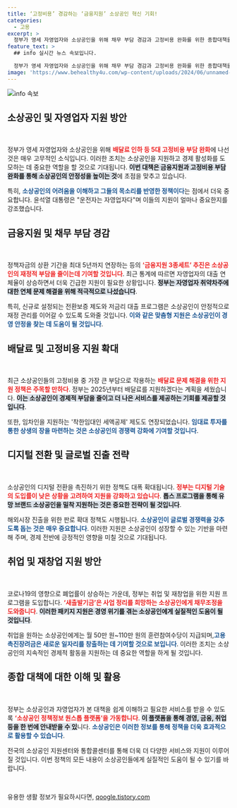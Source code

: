 ```yaml
---
title: ‘고정비용’ 경감하는 ‘금융지원’ 소상공인 혁신 기회!
categories:
  - 고용
excerpt: >
  정부가 영세 자영업자와 소상공인을 위해 채무 부담 경감과 고정비용 완화를 위한 종합대책을 발표했습니다. 금융지원과 다양한 정책을 통해 소상공인의 재기와 성장을 지원한다는 내용이 주목받고 있습니다.
feature_text: >
  ## info 실시간 뉴스 속보입니다.

  정부가 영세 자영업자와 소상공인을 위해 채무 부담 경감과 고정비용 완화를 위한 종합대책을 발표했습니다. 금융지원과 다양한 정책을 통해 소상공인의 재기와 성장을 지원한다는 내용이 주목받고 있습니다.
image: 'https://www.behealthy4u.com/wp-content/uploads/2024/06/unnamed-file.png'
---
```


<p><img src="https://www.behealthy4u.com/wp-content/uploads/2024/06/unnamed-file.png" alt="info 속보" /></p>

<h2 data-ke-size="size26">소상공인 및 자영업자 지원 방안</h2>

<p data-ke-size="size16">&nbsp;</p>

<p>정부가 영세 자영업자와 소상공인을 위해 <b><span style="color: #ee2323;">배달료 인하 등 5대 고정비용 부담 완화</span></b>에 나선 것은 매우 고무적인 소식입니다. 이러한 조치는 소상공인을 지원하고 경제 활성화를 도모하는 데 중요한 역할을 할 것으로 기대됩니다. <b><span style="background-color: #21538527;">이번 대책은 금융지원과 고정비용 부담 완화를 통해 소상공인의 안정성을 높이는 것</span></b>에 초점을 맞추고 있습니다. </p>

<p>특히, <b><span style="color: #1a5490;">소상공인의 어려움을 이해하고 그들의 목소리를 반영한 정책이다</span></b>는 점에서 더욱 중요합니다. 윤석열 대통령은 "운전자는 자영업자다"며 이들의 지원이 얼마나 중요한지를 강조했습니다.</p>

<h2 data-ke-size="size26">금융지원 및 채무 부담 경감</h2>

<p data-ke-size="size16">&nbsp;</p>

<p>정책자금의 상환 기간을 최대 5년까지 연장하는 등의 <b><span style="color: #ee2323;">‘금융지원 3종세트’ 추진은 소상공인의 재정적 부담을 줄이는데 기여할 것입니다</span></b>. 최근 통계에 따르면 자영업자의 대출 연체율이 상승하면서 더욱 긴급한 지원이 필요한 상황입니다. <b><span style="background-color: #21538527;">정부는 자영업자 취약차주에 대한 연체 문제 해결을 위해 적극적으로 나섰습니다</span></b>.</p>

<p>특히, 신규로 설정되는 전환보증 제도와 저금리 대출 프로그램은 소상공인이 안정적으로 재정 관리를 이어갈 수 있도록 도와줄 것입니다. <b><span style="color: #1a5490;">이와 같은 맞춤형 지원은 소상공인이 경영 안정을 찾는 데 도움이 될 것입니다</span></b>.</p>

<h2 data-ke-size="size26">배달료 및 고정비용 지원 확대</h2>

<p data-ke-size="size16">&nbsp;</p>

<p>최근 소상공인들의 고정비용 중 가장 큰 부담으로 작용하는 <b><span style="color: #ee2323;">배달료 문제 해결을 위한 지원 정책은 주목할 만하다</span></b>. 정부는 2025년부터 배달료를 지원하겠다는 계획을 세웠습니다. <b><span style="background-color: #21538527;">이는 소상공인이 경제적 부담을 줄이고 더 나은 서비스를 제공하는 기회를 제공할 것입니다</span></b>.</p>

<p>또한, 임차인을 지원하는 '착한임대인 세액공제' 제도도 연장되었습니다. <b><span style="color: #1a5490;">임대료 투자를 통한 상생의 장을 마련하는 것은 소상공인의 경쟁력 강화에 기여할 것입니다</span></b>.</p>

<h2 data-ke-size="size26">디지털 전환 및 글로벌 진출 전략</h2>

<p data-ke-size="size16">&nbsp;</p>

<p>소상공인의 디지털 전환을 촉진하기 위한 정책도 대폭 확대됩니다. <b><span style="color: #ee2323;">정부는 디지털 기술의 도입률이 낮은 상황을 고려하여 지원을 강화하고 있습니다</span></b>. <b><span style="background-color: #21538527;">톱스 프로그램을 통해 유망 브랜드 소상공인을 밀착 지원하는 것은 중요한 전략이 될 것입니다</span></b>.</p>

<p>해외시장 진출을 위한 판로 확대 정책도 시행됩니다. <b><span style="color: #1a5490;">소상공인이 글로벌 경쟁력을 갖추도록 돕는 것은 매우 중요합니다</span></b>. 이러한 지원은 소상공인이 성장할 수 있는 기반을 마련해 주며, 경제 전반에 긍정적인 영향을 미칠 것으로 기대됩니다.</p>

<h2 data-ke-size="size26">취업 및 재창업 지원 방안</h2>

<p data-ke-size="size16">&nbsp;</p>

<p>코로나19의 영향으로 폐업률이 상승하는 가운데, 정부는 취업 및 재창업을 위한 지원 프로그램을 도입합니다. <b><span style="color: #ee2323;">‘새출발기금’은 사업 정리를 희망하는 소상공인에게 채무조정을 도와줍니다</span></b>. <b><span style="background-color: #21538527;">이러한 패키지 지원은 경영 위기를 겪는 소상공인에게 실질적인 도움이 될 것입니다</span></b>.</p>

<p>취업을 원하는 소상공인에게는 월 50만 원~110만 원의 훈련참여수당이 지급되며,<b><span style="color: #1a5490;">고용촉진장려금은 새로운 일자리를 창출하는 데 기여할 것으로 보입니다</span></b>. 이러한 조치는 소상공인의 지속적인 경제적 활동을 지원하는 데 중요한 역할을 하게 될 것입니다.</p>

<h2 data-ke-size="size26">종합 대책에 대한 이해 및 활용</h2>

<p data-ke-size="size16">&nbsp;</p>

<p>정부는 소상공인과 자영업자가 본 대책을 쉽게 이해하고 필요한 서비스를 받을 수 있도록 <b><span style="color: #ee2323;">‘소상공인 정책정보 원스톱 플랫폼’을 가동합니다</span></b>. <b><span style="background-color: #21538527;">이 플랫폼을 통해 경영, 금융, 취업 등을 한 번에 안내받을 수 있</span></b>니다. <b><span style="color: #1a5490;">소상공인은 이러한 정보를 통해 정책을 더욱 효과적으로 활용할 수 있습니다</span></b>.</p>

<p>전국의 소상공인 지원센터와 통합콜센터를 통해 더욱 더 다양한 서비스와 지원이 이루어질 것입니다. 이번 정책의 모든 내용이 소상공인들에게 실질적인 도움이 될 수 있기를 바랍니다.</p>

<p data-ke-size="size16">&nbsp;</p>
유용한 생활 정보가 필요하시다면, <a href="https://qoogle.tistory.com" rel="dofollow">qoogle.tistory.com</a>


